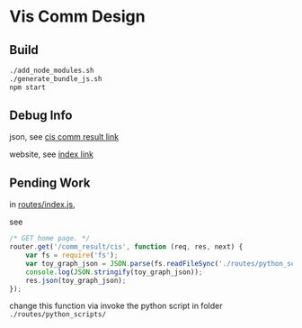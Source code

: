 # Vis Comm Design
## Build

```zsh
./add_node_modules.sh
./generate_bundle_js.sh
npm start
```

## Debug Info

json, see [cis comm result link](http://localhost:3000/comm_result/cis)

website, see [index link](http://localhost:3000/)

## Pending Work

in [routes/index.js](routes/index.js),

see

```javascript
/* GET home page. */
router.get('/comm_result/cis', function (req, res, next) {
    var fs = require('fs');
    var toy_graph_json = JSON.parse(fs.readFileSync('./routes/python_scripts/toy_graph.json', 'utf8'));
    console.log(JSON.stringify(toy_graph_json));
    res.json(toy_graph_json);
});

```

change this function via invoke the python script in folder `./routes/python_scripts/`